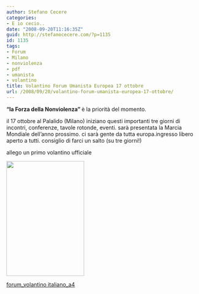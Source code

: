 ```yaml
---
author: Stefano Cecere
categories:
- E io cecio..
date: "2008-09-20T11:16:35Z"
guid: http://stefanocecere.com/?p=1135
id: 1135
tags:
- Forum
- Milano
- nonviolenza
- pdf
- umanista
- volantino
title: Volantino Forum Umanista Europea 17 ottobre
url: /2008/09/20/volantino-forum-umanista-europea-17-ottobre/
---
```


**&#8220;la Forza della Nonviolenza&#8221; <span style="font-weight: normal">è la priorità del momento.</span>**

il 17 ottobre al Palalido (Milano) iniziano questi importanti tre giorni di incontri, conferenze, tavole rotonde, eventi. sarà presentata la Marcia Mondiale dell&#8217;anno prossimo. ci sarà gente da tutta europa.ingresso libero aperto a tutti. consiglio di farci un salto (su tre giorni!)

allego un primo volantino ufficiale

[<img class="alignnone size-medium wp-image-1137" title="copertina_volantino_forum" src="http://stefanocecere.com/wp-content/uploads/sites/3/2008/09/copertina_volantino_forum-203x300.png" alt="" width="203" height="300" srcset="http://stefanocecere.com/wp-content/uploads/sites/3/2008/09/copertina_volantino_forum-203x300.png 203w, http://stefanocecere.com/wp-content/uploads/sites/3/2008/09/copertina_volantino_forum.png 515w" sizes="(max-width: 203px) 100vw, 203px" />](http://stefanocecere.com/wp-content/uploads/sites/3/2008/09/volantino_forum_milano_a4.pdf)

[forum\_volantino italiano\_a4](http://stefanocecere.com/wp-content/uploads/sites/3/2008/09/volantino_forum_milano_a4.pdf)